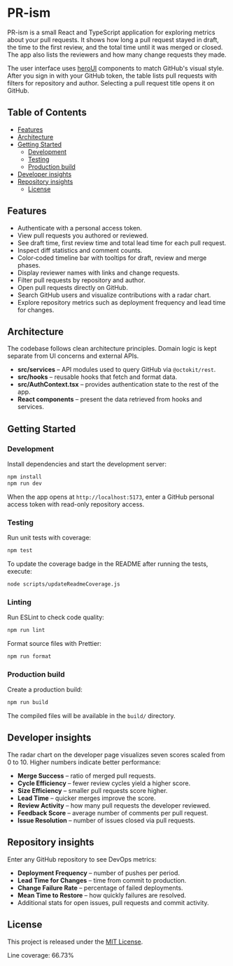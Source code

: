 # PR-ism

PR-ism is a small React and TypeScript application for exploring metrics about your pull requests. It shows how long a pull request stayed in draft, the time to the first review, and the total time until it was merged or closed. The app also lists the reviewers and how many change requests they made.

The user interface uses [heroUI](https://heroui.com) components to match GitHub's visual style. After you sign in with your GitHub token, the table lists pull requests with filters for repository and author. Selecting a pull request title opens it on GitHub.

## Table of Contents

- [Features](#features)
- [Architecture](#architecture)
- [Getting Started](#getting-started)
  - [Development](#development)
  - [Testing](#testing)
  - [Production build](#production-build)
- [Developer insights](#developer-insights)
- [Repository insights](#repository-insights)
  - [License](#license)

## Features

- Authenticate with a personal access token.
- View pull requests you authored or reviewed.
- See draft time, first review time and total lead time for each pull request.
- Inspect diff statistics and comment counts.
- Color‑coded timeline bar with tooltips for draft, review and merge phases.
- Display reviewer names with links and change requests.
- Filter pull requests by repository and author.
- Open pull requests directly on GitHub.
- Search GitHub users and visualize contributions with a radar chart.
- Explore repository metrics such as deployment frequency and lead time for changes.

## Architecture

The codebase follows clean architecture principles. Domain logic is kept separate from UI concerns and external APIs.

- **src/services** – API modules used to query GitHub via `@octokit/rest`.
- **src/hooks** – reusable hooks that fetch and format data.
- **src/AuthContext.tsx** – provides authentication state to the rest of the app.
- **React components** – present the data retrieved from hooks and services.

## Getting Started

### Development

Install dependencies and start the development server:

```bash
npm install
npm run dev
```

When the app opens at `http://localhost:5173`, enter a GitHub personal access token with read-only repository access.

### Testing

Run unit tests with coverage:

```bash
npm test
```

To update the coverage badge in the README after running the tests, execute:

```bash
node scripts/updateReadmeCoverage.js
```

### Linting

Run ESLint to check code quality:

```bash
npm run lint
```

Format source files with Prettier:

```bash
npm run format
```

### Production build

Create a production build:

```bash
npm run build
```

The compiled files will be available in the `build/` directory.

## Developer insights

The radar chart on the developer page visualizes seven scores scaled from 0 to 10.
Higher numbers indicate better performance:

- **Merge Success** – ratio of merged pull requests.
- **Cycle Efficiency** – fewer review cycles yield a higher score.
- **Size Efficiency** – smaller pull requests score higher.
- **Lead Time** – quicker merges improve the score.
- **Review Activity** – how many pull requests the developer reviewed.
- **Feedback Score** – average number of comments per pull request.
- **Issue Resolution** – number of issues closed via pull requests.

## Repository insights

Enter any GitHub repository to see DevOps metrics:

- **Deployment Frequency** – number of pushes per period.
- **Lead Time for Changes** – time from commit to production.
- **Change Failure Rate** – percentage of failed deployments.
- **Mean Time to Restore** – how quickly failures are resolved.
- Additional stats for open issues, pull requests and commit activity.

## License

This project is released under the [MIT License](LICENSE).

Line coverage: 66.73%
